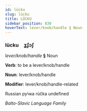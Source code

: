 ```yaml
---
id: lücku
slug: lücku
title: LÜCKU
sidebar_position: 830
hoverText: lever/knob/handle § Noun
---
```


### lücku&emsp;<span kind="abugida">ʓ̄ʄɔʃ</span>

*lever/knob/handle* **§** Noun

**Verb**: to be a lever/knob/handle

**Noun**: lever/knob/handle

**Modifier**: lever/knob/handle-related

Russian ру́чка rúčka undefined

*Balto-Slavic Language Family*
